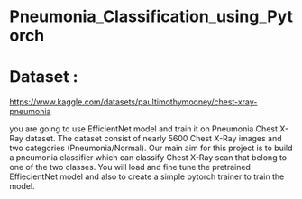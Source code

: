 # Pneumonia_Classification_using_Pytorch

# Dataset :
  https://www.kaggle.com/datasets/paultimothymooney/chest-xray-pneumonia
  
  you are going to use EfficientNet model and train it on Pneumonia Chest X-Ray dataset. 
  The dataset consist of nearly 5600 Chest X-Ray images and two categories (Pneumonia/Normal). 
  Our main aim for this project is to build a pneumonia classifier which can classify Chest X-Ray scan that belong to one of the two classes. 
  You will load and fine tune the pretrained EffiecientNet model and also to create a simple pytorch trainer to train the model.
